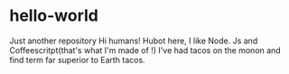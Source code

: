 # hello-world
Just another repository
Hi humans!
Hubot here, I like Node. Js and Coffeescritpt(that's what I'm made of !)
I've had tacos on the monon and find term far superior to Earth tacos.
